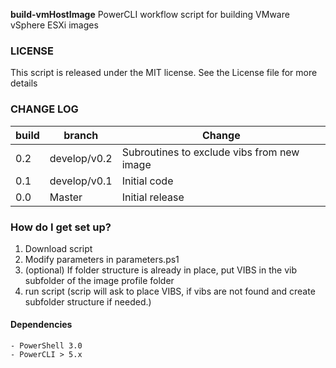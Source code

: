 **build-vmHostImage**
PowerCLI workflow script for building VMware vSphere ESXi images

### LICENSE
This script is released under the MIT license. See the License file for more details

### CHANGE LOG
|build|branch |  Change |
|---|---|---|
|0.2| develop/v0.2| Subroutines to exclude vibs from new image|
|0.1| develop/v0.1| Initial code|
|0.0| Master| Initial release|

### How do I get set up?  
1. Download script
2. Modify parameters in parameters.ps1
3. (optional) If folder structure is already in place, put VIBS in the vib subfolder of the image profile folder
3. run script
(scrip will ask to place VIBS, if vibs are not found and create subfolder structure if needed.)



#### Dependencies

	- PowerShell 3.0
	- PowerCLI > 5.x
